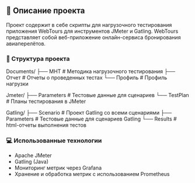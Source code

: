 ## :green_book: Описание проекта

Проект содержит в себе скрипты для нагрузочного тестирования приложения WebTours для инструментов JMeter и Gatling.
WebTours представляет собой веб-приложение онлайн-сервиса бронирования авиаперелётов.

### :open_file_folder: Структура проекта

Documents/
├── МНТ           # Методика нагрузочного тестирования
├── Отчет         # Отчеты о проведенных тестах
└── Профиль       # Профиль нагрузки

Jmeter/
├── Parameters    # Тестовые данные для сценариев
└── TestPlan      # Планы тестирования в JMeter

Gatling/
├── Scenario      # Проект Gatling со всеми сценариями
├── Parameters    # Тестовые данные для сценариев Gatling
└── Results       # html-отчеты выполнения тестов

### :computer: Использованные технологии

- Apache JMeter
- Gatling (Java)
- Мониторинг метрик через Grafana
- Хранение и обработка метрик с использованием Prometheus